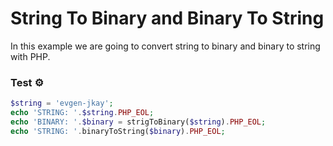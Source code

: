 # String To Binary and Binary To String

In this example we are going to convert string to binary and binary to string with PHP.

### Test ⚙️

```php
$string = 'evgen-jkay';
echo 'STRING: '.$string.PHP_EOL;
echo 'BINARY: '.$binary = strigToBinary($string).PHP_EOL;
echo 'STRING: '.binaryToString($binary).PHP_EOL;
```

